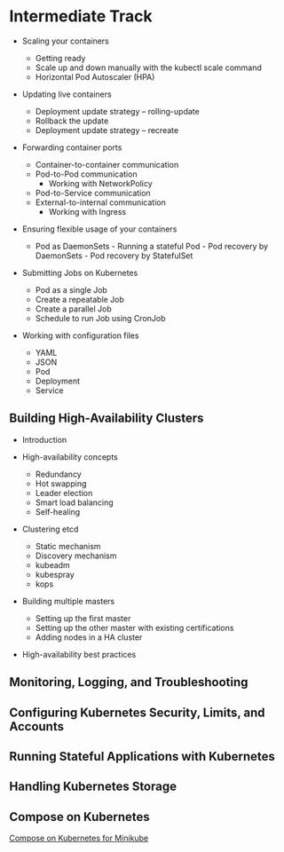 # Intermediate Track


   - Scaling your containers
     - Getting ready
     - Scale up and down manually with the kubectl scale command
     - Horizontal Pod Autoscaler (HPA)
   - Updating live containers
     - Deployment update strategy – rolling-update
     - Rollback the update
     - Deployment update strategy – recreate

   - Forwarding container ports
     - Container-to-container communication
     - Pod-to-Pod communication
       - Working with NetworkPolicy
     - Pod-to-Service communication
     - External-to-internal communication
       - Working with Ingress
       
   - Ensuring flexible usage of your containers
     - Pod as DaemonSets
	- Running a stateful Pod
	- Pod recovery by DaemonSets
	- Pod recovery by StatefulSet

   - Submitting Jobs on Kubernetes
     - Pod as a single Job
     - Create a repeatable Job
     - Create a parallel Job
     - Schedule to run Job using CronJob

   - Working with configuration files
     - YAML
     - JSON
     - Pod
     - Deployment
     - Service


## Building High-Availability Clusters

   - Introduction
   - High-availability concepts
     - Redundancy
     - Hot swapping
     - Leader election
     - Smart load balancing
     - Self-healing
   
  - Clustering etcd
    - Static mechanism
    - Discovery  mechanism
    - kubeadm
    - kubespray
    - kops
   
  - Building multiple masters
    - Setting up the first master
    - Setting up the other master with existing certifications
    - Adding nodes in a HA cluster
  
  - High-availability best practices  
  
## Monitoring, Logging, and Troubleshooting

## Configuring Kubernetes Security, Limits, and Accounts

## Running Stateful Applications with Kubernetes

## Handling Kubernetes Storage

## Compose on Kubernetes

[Compose on Kubernetes for Minikube](https://github.com/collabnix/dockerlabs/blob/master/kubernetes/Intermediate/compose-on-kubernetes-for-minikube.md)
